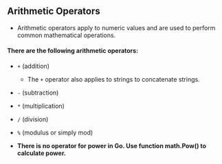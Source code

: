 Arithmetic Operators
-------------------
* Arithmetic operators apply to numeric values and are used to perform common mathematical operations.

#### There are the following arithmetic operators:
 
* `+` (addition)
    * The `+` operator also applies to strings to concatenate strings.

* `-` (subtraction)

* `*` (multiplication)

* `/` (division)

* `%` (modulus or simply mod)

* **There is no operator for power in Go. Use function math.Pow() to calculate power.**